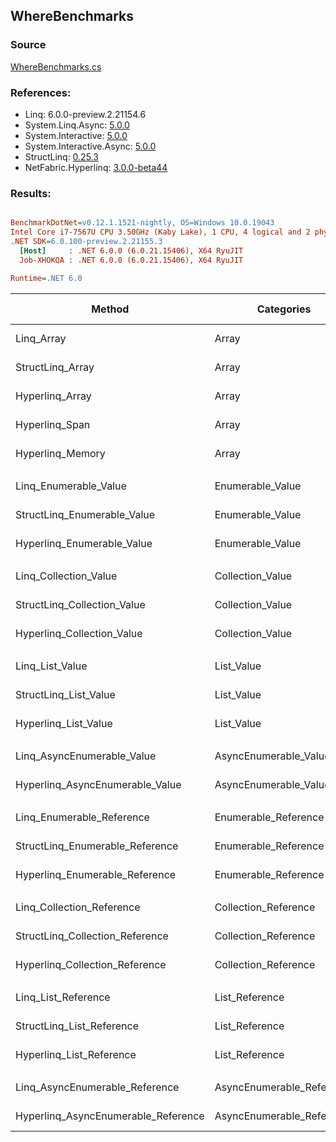 ﻿## WhereBenchmarks

### Source
[WhereBenchmarks.cs](../NetFabric.Hyperlinq.Benchmarks/Benchmarks/WhereBenchmarks.cs)

### References:
- Linq: 6.0.0-preview.2.21154.6
- System.Linq.Async: [5.0.0](https://www.nuget.org/packages/System.Linq.Async/5.0.0)
- System.Interactive: [5.0.0](https://www.nuget.org/packages/System.Interactive/5.0.0)
- System.Interactive.Async: [5.0.0](https://www.nuget.org/packages/System.Interactive.Async/5.0.0)
- StructLinq: [0.25.3](https://www.nuget.org/packages/StructLinq/0.25.3)
- NetFabric.Hyperlinq: [3.0.0-beta44](https://www.nuget.org/packages/NetFabric.Hyperlinq/3.0.0-beta44)

### Results:
``` ini

BenchmarkDotNet=v0.12.1.1521-nightly, OS=Windows 10.0.19043
Intel Core i7-7567U CPU 3.50GHz (Kaby Lake), 1 CPU, 4 logical and 2 physical cores
.NET SDK=6.0.100-preview.2.21155.3
  [Host]     : .NET 6.0.0 (6.0.21.15406), X64 RyuJIT
  Job-XHOKQA : .NET 6.0.0 (6.0.21.15406), X64 RyuJIT

Runtime=.NET 6.0  

```
|                              Method |                Categories | Count |       Mean |    Error |   StdDev | Ratio |  Gen 0 | Gen 1 | Gen 2 | Allocated |
|------------------------------------ |-------------------------- |------ |-----------:|---------:|---------:|------:|-------:|------:|------:|----------:|
|                          Linq_Array |                     Array |   100 |   482.7 ns |  2.93 ns |  2.60 ns |  1.00 | 0.0229 |     - |     - |      48 B |
|                    StructLinq_Array |                     Array |   100 |   255.5 ns |  1.88 ns |  1.76 ns |  0.53 |      - |     - |     - |         - |
|                     Hyperlinq_Array |                     Array |   100 |   275.0 ns |  2.62 ns |  2.32 ns |  0.57 |      - |     - |     - |         - |
|                      Hyperlinq_Span |                     Array |   100 |   283.5 ns |  1.19 ns |  0.99 ns |  0.59 |      - |     - |     - |         - |
|                    Hyperlinq_Memory |                     Array |   100 |   258.8 ns |  1.24 ns |  1.16 ns |  0.54 |      - |     - |     - |         - |
|                                     |                           |       |            |          |          |       |        |       |       |           |
|               Linq_Enumerable_Value |          Enumerable_Value |   100 | 1,378.9 ns |  4.68 ns |  4.15 ns |  1.00 | 0.0420 |     - |     - |      88 B |
|         StructLinq_Enumerable_Value |          Enumerable_Value |   100 | 1,281.6 ns |  4.92 ns |  4.36 ns |  0.93 | 0.0153 |     - |     - |      32 B |
|          Hyperlinq_Enumerable_Value |          Enumerable_Value |   100 |   245.6 ns |  1.43 ns |  1.27 ns |  0.18 |      - |     - |     - |         - |
|                                     |                           |       |            |          |          |       |        |       |       |           |
|               Linq_Collection_Value |          Collection_Value |   100 | 1,372.2 ns |  5.77 ns |  5.40 ns |  1.00 | 0.0420 |     - |     - |      88 B |
|         StructLinq_Collection_Value |          Collection_Value |   100 | 1,309.7 ns |  5.30 ns |  4.70 ns |  0.95 | 0.0153 |     - |     - |      32 B |
|          Hyperlinq_Collection_Value |          Collection_Value |   100 |   246.7 ns |  1.16 ns |  1.03 ns |  0.18 |      - |     - |     - |         - |
|                                     |                           |       |            |          |          |       |        |       |       |           |
|                     Linq_List_Value |                List_Value |   100 | 1,430.2 ns |  3.68 ns |  3.07 ns |  1.00 | 0.0420 |     - |     - |      88 B |
|               StructLinq_List_Value |                List_Value |   100 |   592.9 ns |  3.64 ns |  3.22 ns |  0.41 |      - |     - |     - |         - |
|                Hyperlinq_List_Value |                List_Value |   100 |   668.1 ns |  1.79 ns |  1.59 ns |  0.47 |      - |     - |     - |         - |
|                                     |                           |       |            |          |          |       |        |       |       |           |
|          Linq_AsyncEnumerable_Value |     AsyncEnumerable_Value |   100 | 4,788.7 ns | 13.25 ns | 11.07 ns |  1.00 | 0.0458 |     - |     - |      96 B |
|     Hyperlinq_AsyncEnumerable_Value |     AsyncEnumerable_Value |   100 | 5,136.0 ns | 13.36 ns | 11.85 ns |  1.07 |      - |     - |     - |         - |
|                                     |                           |       |            |          |          |       |        |       |       |           |
|           Linq_Enumerable_Reference |      Enumerable_Reference |   100 | 1,384.4 ns |  5.79 ns |  4.83 ns |  1.00 | 0.0420 |     - |     - |      88 B |
|     StructLinq_Enumerable_Reference |      Enumerable_Reference |   100 | 1,292.5 ns |  4.30 ns |  3.59 ns |  0.93 | 0.0153 |     - |     - |      32 B |
|      Hyperlinq_Enumerable_Reference |      Enumerable_Reference |   100 | 1,279.8 ns |  7.65 ns |  6.39 ns |  0.92 | 0.0153 |     - |     - |      32 B |
|                                     |                           |       |            |          |          |       |        |       |       |           |
|           Linq_Collection_Reference |      Collection_Reference |   100 | 1,404.8 ns |  6.73 ns |  5.97 ns |  1.00 | 0.0420 |     - |     - |      88 B |
|     StructLinq_Collection_Reference |      Collection_Reference |   100 | 1,286.7 ns |  3.31 ns |  3.10 ns |  0.92 | 0.0153 |     - |     - |      32 B |
|      Hyperlinq_Collection_Reference |      Collection_Reference |   100 | 1,255.1 ns |  3.37 ns |  3.15 ns |  0.89 | 0.0153 |     - |     - |      32 B |
|                                     |                           |       |            |          |          |       |        |       |       |           |
|                 Linq_List_Reference |            List_Reference |   100 | 1,379.1 ns |  4.52 ns |  4.01 ns |  1.00 | 0.0420 |     - |     - |      88 B |
|           StructLinq_List_Reference |            List_Reference |   100 | 1,288.6 ns |  5.30 ns |  4.70 ns |  0.93 | 0.0153 |     - |     - |      32 B |
|            Hyperlinq_List_Reference |            List_Reference |   100 |   675.4 ns |  2.44 ns |  2.28 ns |  0.49 |      - |     - |     - |         - |
|                                     |                           |       |            |          |          |       |        |       |       |           |
|      Linq_AsyncEnumerable_Reference | AsyncEnumerable_Reference |   100 | 4,819.7 ns | 23.74 ns | 22.20 ns |  1.00 | 0.0458 |     - |     - |      96 B |
| Hyperlinq_AsyncEnumerable_Reference | AsyncEnumerable_Reference |   100 | 5,155.6 ns | 15.89 ns | 12.40 ns |  1.07 | 0.0153 |     - |     - |      32 B |
